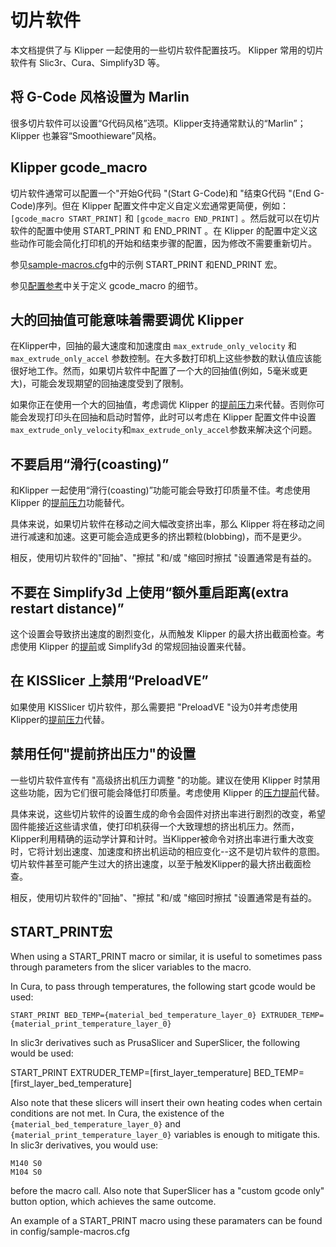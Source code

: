 # 切片软件

本文档提供了与 Klipper 一起使用的一些切片软件配置技巧。 Klipper 常用的切片软件有 Slic3r、Cura、Simplify3D 等。

## 将 G-Code 风格设置为 Marlin

很多切片软件可以设置“G代码风格”选项。Klipper支持通常默认的“Marlin”；Klipper 也兼容“Smoothieware”风格。

## Klipper gcode_macro

切片软件通常可以配置一个"开始G代码 "(Start G-Code)和 "结束G代码 "(End G-Code)序列。但在 Klipper 配置文件中定义自定义宏通常更简便，例如：`[gcode_macro START_PRINT]` 和 `[gcode_macro END_PRINT]` 。然后就可以在切片软件的配置中使用 START_PRINT 和 END_PRINT 。在 Klipper 的配置中定义这些动作可能会简化打印机的开始和结束步骤的配置，因为修改不需要重新切片。

参见[sample-macros.cfg](../config/sample-macros.cfg)中的示例 START_PRINT 和END_PRINT 宏。

参见[配置参考](Config_Reference.md#gcode_macro)中关于定义 gcode_macro 的细节。

## 大的回抽值可能意味着需要调优 Klipper

在Klipper中，回抽的最大速度和加速度由 `max_extrude_only_velocity` 和 `max_extrude_only_accel` 参数控制。在大多数打印机上这些参数的默认值应该能很好地工作。然而，如果切片软件中配置了一个大的回抽值(例如，5毫米或更大)，可能会发现期望的回抽速度受到了限制。

如果你正在使用一个大的回抽值，考虑调优 Klipper 的[提前压力](Pressure_Advance.md)来代替。否则你可能会发现打印头在回抽和启动时暂停，此时可以考虑在 Klipper 配置文件中设置`max_extrude_only_velocity`和`max_extrude_only_accel`参数来解决这个问题。

## 不要启用“滑行(coasting)”

和Klipper 一起使用“滑行(coasting)”功能可能会导致打印质量不佳。考虑使用 Klipper 的[提前压力](Pressure_Advance.md)功能替代。

具体来说，如果切片软件在移动之间大幅改变挤出率，那么 Klipper 将在移动之间进行减速和加速。这更可能会造成更多的挤出颗粒(blobbing)，而不是更少。

相反，使用切片软件的"回抽"、"擦拭 "和/或 "缩回时擦拭 "设置通常是有益的。

## 不要在 Simplify3d 上使用“额外重启距离(extra restart distance)”

这个设置会导致挤出速度的剧烈变化，从而触发 Klipper 的最大挤出截面检查。考虑使用 Klipper 的[提前](Pressure_Advance.md)或 Simplify3d 的常规回抽设置来代替。

## 在 KISSlicer 上禁用“PreloadVE”

如果使用 KISSlicer 切片软件，那么需要把 "PreloadVE "设为0并考虑使用Klipper的[提前压力](Pressure_Advance.md)代替。

## 禁用任何"提前挤出压力"的设置

一些切片软件宣传有 "高级挤出机压力调整 "的功能。建议在使用 Klipper 时禁用这些功能，因为它们很可能会降低打印质量。考虑使用 Klipper 的[压力提前](Pressure_Advance.md)代替。

具体来说，这些切片软件的设置生成的命令会固件对挤出率进行剧烈的改变，希望固件能接近这些请求值，使打印机获得一个大致理想的挤出机压力。然而，Klipper利用精确的运动学计算和计时。当Klipper被命令对挤出率进行重大改变时，它将计划出速度、加速度和挤出机运动的相应变化--这不是切片软件的意图。切片软件甚至可能产生过大的挤出速度，以至于触发Klipper的最大挤出截面检查。

相反，使用切片软件的"回抽"、"擦拭 "和/或 "缩回时擦拭 "设置通常是有益的。

## START_PRINT宏

When using a START_PRINT macro or similar, it is useful to sometimes pass through parameters from the slicer variables to the macro.

In Cura, to pass through temperatures, the following start gcode would be used:

```
START_PRINT BED_TEMP={material_bed_temperature_layer_0} EXTRUDER_TEMP={material_print_temperature_layer_0}
```

In slic3r derivatives such as PrusaSlicer and SuperSlicer, the following would be used:

START_PRINT EXTRUDER_TEMP=[first_layer_temperature] BED_TEMP=[first_layer_bed_temperature]

Also note that these slicers will insert their own heating codes when certain conditions are not met. In Cura, the existence of the `{material_bed_temperature_layer_0}` and `{material_print_temperature_layer_0}` variables is enough to mitigate this. In slic3r derivatives, you would use:

```
M140 S0
M104 S0
```

before the macro call. Also note that SuperSlicer has a "custom gcode only" button option, which achieves the same outcome.

An example of a START_PRINT macro using these paramaters can be found in config/sample-macros.cfg
